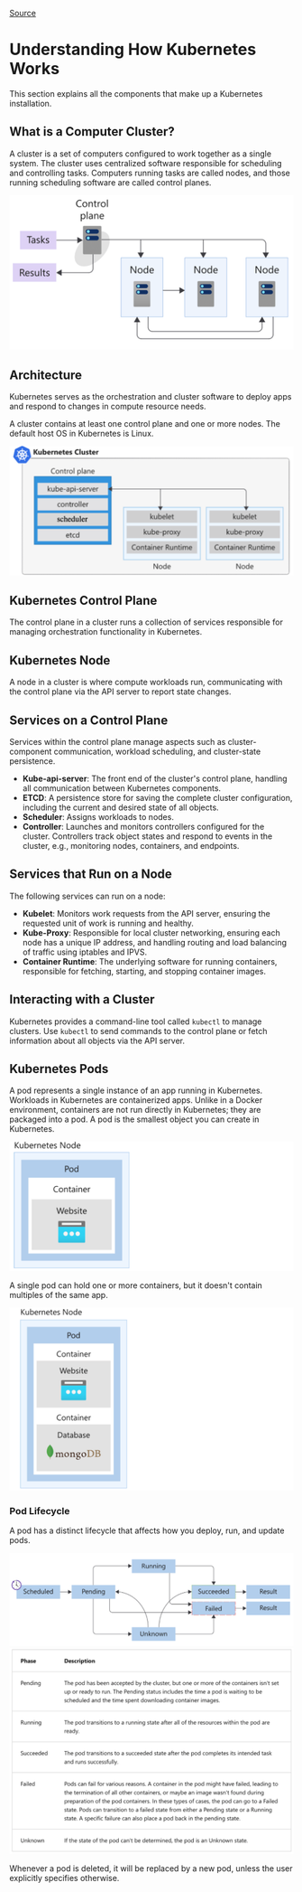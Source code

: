 [Source](https://learn.microsoft.com/en-us/training/modules/intro-to-kubernetes/3-how-kubernetes-works)

# Understanding How Kubernetes Works

This section explains all the components that make up a Kubernetes installation.

## What is a Computer Cluster?

A cluster is a set of computers configured to work together as a single system. The cluster uses centralized software responsible for scheduling and controlling tasks. Computers running tasks are called nodes, and those running scheduling software are called control planes.

![ComputerCluster](../../images/patrick/image_1.png)
## Architecture

Kubernetes serves as the orchestration and cluster software to deploy apps and respond to changes in compute resource needs.

A cluster contains at least one control plane and one or more nodes. The default host OS in Kubernetes is Linux.

![Architecture](../../images/patrick/image_2.png)

## Kubernetes Control Plane

The control plane in a cluster runs a collection of services responsible for managing orchestration functionality in Kubernetes.

## Kubernetes Node

A node in a cluster is where compute workloads run, communicating with the control plane via the API server to report state changes.

## Services on a Control Plane

Services within the control plane manage aspects such as cluster-component communication, workload scheduling, and cluster-state persistence.

- **Kube-api-server**: The front end of the cluster's control plane, handling all communication between Kubernetes components.
- **ETCD**: A persistence store for saving the complete cluster configuration, including the current and desired state of all objects.
- **Scheduler**: Assigns workloads to nodes.
- **Controller**: Launches and monitors controllers configured for the cluster. Controllers track object states and respond to events in the cluster, e.g., monitoring nodes, containers, and endpoints.

## Services that Run on a Node

The following services can run on a node:

- **Kubelet**: Monitors work requests from the API server, ensuring the requested unit of work is running and healthy.
- **Kube-Proxy**: Responsible for local cluster networking, ensuring each node has a unique IP address, and handling routing and load balancing of traffic using iptables and IPVS.
- **Container Runtime**: The underlying software for running containers, responsible for fetching, starting, and stopping container images.

## Interacting with a Cluster

Kubernetes provides a command-line tool called `kubectl` to manage clusters. Use `kubectl` to send commands to the control plane or fetch information about all objects via the API server.

## Kubernetes Pods

A pod represents a single instance of an app running in Kubernetes. Workloads in Kubernetes are containerized apps. Unlike in a Docker environment, containers are not run directly in Kubernetes; they are packaged into a pod. A pod is the smallest object you can create in Kubernetes.

![Pods](../../images/patrick/image_3.png)

A single pod can hold one or more containers, but it doesn't contain multiples of the same app.

![Pods](../../images/patrick/image_4.png)


### Pod Lifecycle

A pod has a distinct lifecycle that affects how you deploy, run, and update pods.

![Image](../../images/patrick/image_5.png)
![Image](../../images/patrick/image_6.png)

Whenever a pod is deleted, it will be replaced by a new pod, unless the user explicitly specifies otherwise.

